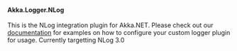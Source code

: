 #### Akka.Logger.NLog ####

This is the NLog integration plugin for Akka.NET. Please check out our [documentation](http://getakka.net/docs/Logging) for examples on how to configure your custom logger plugin for usage.
Currently targetting NLog 3.0